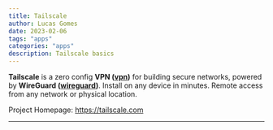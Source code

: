 ```yaml
---
title: Tailscale
author: Lucas Gomes
date: 2023-02-06
tags: "apps"
categories: "apps"
description: Tailscale basics
---
```

**Tailscale** is a zero config **VPN ([vpn](networking/vpn.md))** for building secure networks, powered by **WireGuard ([wireguard](apps/wireguard.md))**. Install on any device in minutes. Remote access from any network or physical location.

Project Homepage: <https://tailscale.com>

---

